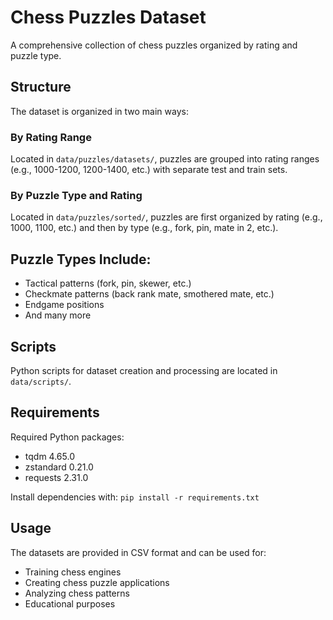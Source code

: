 # Chess Puzzles Dataset

A comprehensive collection of chess puzzles organized by rating and puzzle type.

## Structure

The dataset is organized in two main ways:

### By Rating Range
Located in `data/puzzles/datasets/`, puzzles are grouped into rating ranges (e.g., 1000-1200, 1200-1400, etc.) with separate test and train sets.

### By Puzzle Type and Rating
Located in `data/puzzles/sorted/`, puzzles are first organized by rating (e.g., 1000, 1100, etc.) and then by type (e.g., fork, pin, mate in 2, etc.).

## Puzzle Types Include:
- Tactical patterns (fork, pin, skewer, etc.)
- Checkmate patterns (back rank mate, smothered mate, etc.)
- Endgame positions
- And many more

## Scripts
Python scripts for dataset creation and processing are located in `data/scripts/`.

## Requirements
Required Python packages:
- tqdm 4.65.0
- zstandard 0.21.0  
- requests 2.31.0

Install dependencies with:
```pip install -r requirements.txt```

## Usage
The datasets are provided in CSV format and can be used for:
- Training chess engines
- Creating chess puzzle applications
- Analyzing chess patterns
- Educational purposes
